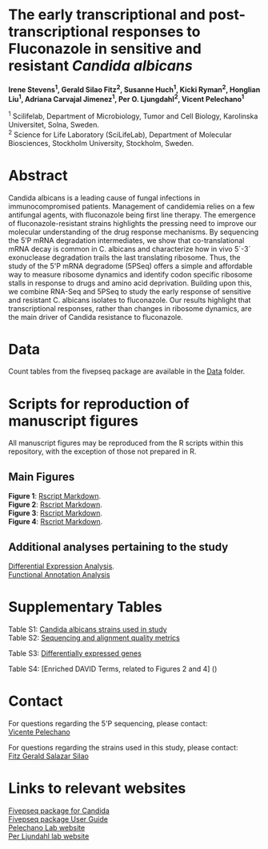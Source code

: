 # **The early transcriptional and post-transcriptional responses to Fluconazole in sensitive and resistant *Candida albicans***

**Irene Stevens<sup>1</sup>, Gerald Silao Fitz<sup>2</sup>, Susanne Huch<sup>1</sup>, Kicki Ryman<sup>2</sup>, Honglian Liu<sup>1</sup>, Adriana Carvajal Jimenez<sup>1</sup>, Per O. Ljungdahl<sup>2</sup>, Vicent Pelechano<sup>1</sup>**


<sup>1</sup> Scilifelab, Department of Microbiology, Tumor and Cell Biology, Karolinska Universitet, Solna, Sweden.     
<sup>2</sup> Science for Life Laboratory (SciLifeLab), Department of Molecular Biosciences, Stockholm University, Stockholm, Sweden. 


# **Abstract**
Candida albicans is a leading cause of fungal infections in immunocompromised patients. Management of candidemia relies on a few antifungal agents, with fluconazole being first line therapy. The emergence of fluconazole-resistant strains highlights the pressing need to improve our molecular understanding of the drug response mechanisms. By sequencing the 5’P mRNA degradation intermediates, we show that co-translational mRNA decay is common in C. albicans and characterize how in vivo 5´-3´ exonuclease degradation trails the last translating ribosome. Thus, the study of the 5'P mRNA degradome (5PSeq) offers a simple and affordable way to measure ribosome dynamics and identify codon specific ribosome stalls in response to drugs and amino acid deprivation. Building upon this, we combine RNA-Seq and 5PSeq to study the early response of sensitive and resistant C. albicans isolates to fluconazole. Our results highlight that transcriptional responses, rather than changes in ribosome dynamics, are the main driver of Candida resistance to fluconazole. 

# **Data**
Count tables from the fivepseq package are available in the [Data](https://github.com/irenestevens8/Candida_degradome/tree/main/Data) folder. 

# **Scripts for reproduction of manuscript figures**
All manuscript figures may be reproduced from the R scripts within this repository, with the exception of those not prepared in R.


## **Main Figures**

**Figure 1**: [Rscript Markdown](https://github.com/irenestevens8/Candida_degradome/blob/main/Figures/Figure-1.md).     
**Figure 2**: [Rscript Markdown](https://github.com/irenestevens8/Candida_degradome/blob/main/Figures/Figure-2.md).  
**Figure 3**: [Rscript Markdown](https://github.com/irenestevens8/Candida_degradome/blob/main/Figures/Figure-3.md).                    
**Figure 4**: [Rscript Markdown](https://github.com/irenestevens8/Candida_degradome/blob/main/Figures/Figure-4.md).    

## **Additional analyses pertaining to the study**

[Differential Expression Analysis](https://github.com/irenestevens8/Candida_degradome/blob/main/Figures/Differential_Gene_Expression_analysis.R).          
[Functional Annotation Analysis](https://david.ncifcrf.gov/)

# **Supplementary Tables** 

Table S1: [Candida albicans strains used in study](https://github.com/irenestevens8/Candida_degradome/blob/main/Supplementary%20Files/Table%20S1.xlsx)                                                       
Table S2: [Sequencing and alignment quality metrics](https://github.com/irenestevens8/Candida_degradome/blob/main/Supplementary%20Files/Table%20S2.xlsx) 

Table S3: [Differentially expressed genes ](https://github.com/irenestevens8/Candida_degradome/blob/main/Supplementary%20Files/Table%20S3.xlsx)  

Table S4: [Enriched DAVID Terms, related to Figures 2 and 4] ()


# **Contact** 
For questions regarding the 5'P sequencing, please contact:                                        
[Vicente Pelechano](vicente.pelechano.garcia@ki.se)   

For questions regarding the strains used in this study, please contact:                      
[Fitz Gerald Salazar Silao](fitzgerald.silao@su.se)                               
                         

# **Links to relevant websites** 
[Fivepseq package for Candida ](https://github.com/irenestevens8/fivepseq/tree/Candida)           
[Fivepseq package User Guide](https://fivepseq.readthedocs.io/en/latest/)                             
[Pelechano Lab website](https://pelechanolab.com/)                     
[Per Ljundahl lab website ](https://www.scilifelab.se/researchers/per-o-ljungdahl/)            
